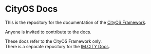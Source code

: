 # CityOS Docs

This is the repository for the documentation of the [CityOS Framework].

Anyone is invited to contribute to the docs.

These docs refer to the CityOS Framework only.   
There is a separate repository for the [IM.CITY Docs].

[CityOS Framework]: https://cityos.dev "The Operating System for Digital Cities"
[IM.CITY Docs]: https://docs.im.city "The Digital City"